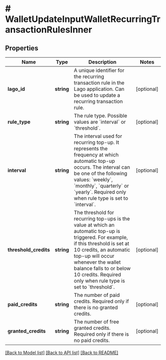 # # WalletUpdateInputWalletRecurringTransactionRulesInner

## Properties

Name | Type | Description | Notes
------------ | ------------- | ------------- | -------------
**lago_id** | **string** | A unique identifier for the recurring transaction rule in the Lago application. Can be used to update a recurring transaction rule. | [optional]
**rule_type** | **string** | The rule type. Possible values are &#x60;interval&#x60; or &#x60;threshold&#x60;. | [optional]
**interval** | **string** | The interval used for recurring top-up. It represents the frequency at which automatic top-up occurs. The interval can be one of the following values: &#x60;weekly&#x60;, &#x60;monthly&#x60;, &#x60;quarterly&#x60; or &#x60;yearly&#x60;. Required only when rule type is set to &#x60;interval&#x60;. | [optional]
**threshold_credits** | **string** | The threshold for recurring top-ups is the value at which an automatic top-up is triggered. For example, if this threshold is set at 10 credits, an automatic top-up will occur whenever the wallet balance falls to or below 10 credits. Required only when rule type is set to &#x60;threshold&#x60;. | [optional]
**paid_credits** | **string** | The number of paid credits. Required only if there is no granted credits. | [optional]
**granted_credits** | **string** | The number of free granted credits. Required only if there is no paid credits. | [optional]

[[Back to Model list]](../../README.md#models) [[Back to API list]](../../README.md#endpoints) [[Back to README]](../../README.md)
